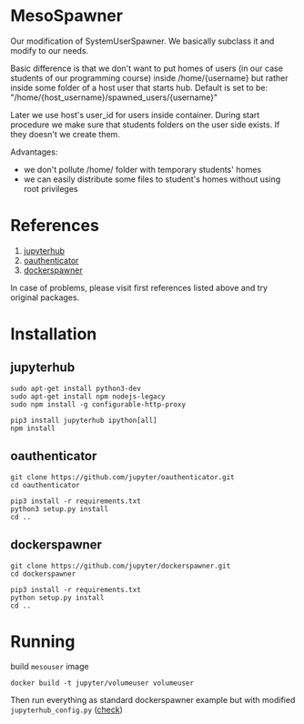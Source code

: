 # MesoSpawner

Our modification of SystemUserSpawner. We basically subclass it and modify to
our needs.

Basic difference is that we don't want to put homes of users (in our case
students of our programming course) inside /home/{username} but rather inside
some folder of a host user that starts hub. Default is set to be:
"/home/{host_username}/spawned_users/{username}"

Later we use host's user_id for users inside container.
During start procedure we make sure that students folders on the user side
exists. If they doesn't we create them.

Advantages:
* we don't pollute /home/ folder with temporary students' homes
* we can easily distribute some files to student's homes without using root
    privileges

# References
1. [jupyterhub](https://github.com/jupyter/jupyterhub)
2. [oauthenticator](https://github.com/jupyter/oauthenticator)
3. [dockerspawner](https://github.com/jupyter/dockerspawner)

In case of problems, please visit first references listed above and try original
packages.


# Installation
## jupyterhub
```
sudo apt-get install python3-dev
sudo apt-get install npm nodejs-legacy
sudo npm install -g configurable-http-proxy

pip3 install jupyterhub ipython[all]
npm install
```

## oauthenticator
```
git clone https://github.com/jupyter/oauthenticator.git
cd oauthenticator

pip3 install -r requirements.txt
python3 setup.py install
cd ..
```

## dockerspawner
```
git clone https://github.com/jupyter/dockerspawner.git
cd dockerspawner

pip3 install -r requirements.txt
python setup.py install
cd ..
```



# Running

build ``mesouser`` image
```
docker build -t jupyter/volumeuser volumeuser
```

Then run everything as standard dockerspawner example but with modified
``jupyterhub_config.py`` ([check](https://github.com/jupyter/dockerspawner/tree/master/examples/oauth))

